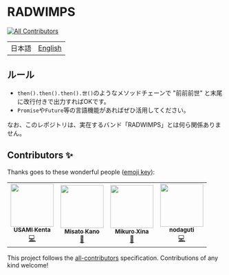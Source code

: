 # RADWIMPS
<!-- ALL-CONTRIBUTORS-BADGE:START - Do not remove or modify this section -->
[![All Contributors](https://img.shields.io/badge/all_contributors-4-orange.svg?style=flat-square)](#contributors-)
<!-- ALL-CONTRIBUTORS-BADGE:END -->

<table>
  <tbody>
    <tr>
      <td>
        <span>日本語</span>
      </td>
      <td>
        <a href="README.en.md">English</span>
      </td>
    </tr>
  </tbody>
</table>

## ルール
- `then().then().then().世()`のようなメソッドチェーンで "前前前世" と末尾に改行付きで出力すればOKです。
- `Promise`や`Future`等の言語機能があればぜひ活用してください。

 
なお、このレポジトリは、実在するバンド「RADWIMPS」とは何ら関係ありません。

## Contributors ✨

Thanks goes to these wonderful people ([emoji key](https://allcontributors.org/docs/en/emoji-key)):

<!-- ALL-CONTRIBUTORS-LIST:START - Do not remove or modify this section -->
<!-- prettier-ignore-start -->
<!-- markdownlint-disable -->
<table>
  <tr>
    <td align="center"><a href="https://tadsan.github.io/"><img src="https://avatars1.githubusercontent.com/u/822086?v=4" width="100px;" alt=""/><br /><sub><b>USAMI Kenta</b></sub></a><br /><a href="https://github.com/approvers/RADWIMPS/commits?author=zonuexe" title="Code">💻</a></td>
    <td align="center"><a href="https://github.com/mirror-kt"><img src="https://avatars0.githubusercontent.com/u/43880251?v=4" width="100px;" alt=""/><br /><sub><b>Misato Kano</b></sub></a><br /><a href="https://github.com/approvers/RADWIMPS/pulls?q=is%3Apr+reviewed-by%3Amirror-kt" title="Reviewed Pull Requests">👀</a></td>
    <td align="center"><a href="http://mikuroxina.github.io/portfolio"><img src="https://avatars2.githubusercontent.com/u/10331164?v=4" width="100px;" alt=""/><br /><sub><b>Mikuro Xina</b></sub></a><br /><a href="https://github.com/approvers/RADWIMPS/pulls?q=is%3Apr+reviewed-by%3AMikuroXina" title="Reviewed Pull Requests">👀</a></td>
    <td align="center"><a href="https://nodaguti.github.io/"><img src="https://avatars0.githubusercontent.com/u/27622?v=4" width="100px;" alt=""/><br /><sub><b>nodaguti</b></sub></a><br /><a href="https://github.com/approvers/RADWIMPS/commits?author=nodaguti" title="Code">💻</a></td>
  </tr>
</table>

<!-- markdownlint-enable -->
<!-- prettier-ignore-end -->
<!-- ALL-CONTRIBUTORS-LIST:END -->

This project follows the [all-contributors](https://github.com/all-contributors/all-contributors) specification. Contributions of any kind welcome!